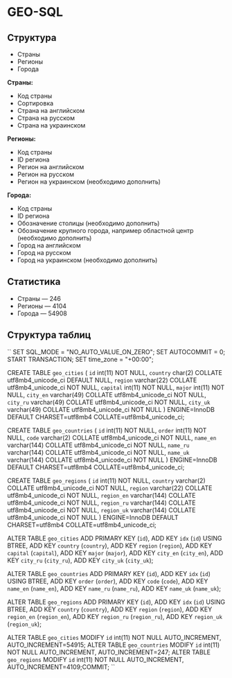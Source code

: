 # GEO-SQL

## Структура
* Страны
* Регионы
* Города

**Страны:**
* Код страны
* Сортировка
* Страна на английском
* Страна на русском
* Страна на украинском

**Регионы:**
* Код страны
* ID региона
* Регион на английском
* Регион на русском
* Регион на украинском (необходимо дополнить)

**Города:**
* Код страны
* ID региона
* Обозначение столицы (необходимо дополнить)
* Обозначение крупного города, например областной центр (необходимо дополнить)
* Город на английском
* Город на русском
* Город на украинском (необходимо дополнить)

## Статистика
* Страны — 246
* Регионы — 4104
* Города — 54908

## Структура таблиц

``
SET SQL_MODE = "NO_AUTO_VALUE_ON_ZERO";
SET AUTOCOMMIT = 0;
START TRANSACTION;
SET time_zone = "+00:00";

CREATE TABLE `geo_cities` (
  `id` int(11) NOT NULL,
  `country` char(2) COLLATE utf8mb4_unicode_ci DEFAULT NULL,
  `region` varchar(22) COLLATE utf8mb4_unicode_ci NOT NULL,
  `capital` int(11) NOT NULL,
  `major` int(11) NOT NULL,
  `city_en` varchar(49) COLLATE utf8mb4_unicode_ci NOT NULL,
  `city_ru` varchar(49) COLLATE utf8mb4_unicode_ci NOT NULL,
  `city_uk` varchar(49) COLLATE utf8mb4_unicode_ci NOT NULL
) ENGINE=InnoDB DEFAULT CHARSET=utf8mb4 COLLATE=utf8mb4_unicode_ci;

CREATE TABLE `geo_countries` (
  `id` int(11) NOT NULL,
  `order` int(11) NOT NULL,
  `code` varchar(2) COLLATE utf8mb4_unicode_ci NOT NULL,
  `name_en` varchar(144) COLLATE utf8mb4_unicode_ci NOT NULL,
  `name_ru` varchar(144) COLLATE utf8mb4_unicode_ci NOT NULL,
  `name_uk` varchar(144) COLLATE utf8mb4_unicode_ci NOT NULL
) ENGINE=InnoDB DEFAULT CHARSET=utf8mb4 COLLATE=utf8mb4_unicode_ci;

CREATE TABLE `geo_regions` (
  `id` int(11) NOT NULL,
  `country` varchar(2) COLLATE utf8mb4_unicode_ci NOT NULL,
  `region` varchar(22) COLLATE utf8mb4_unicode_ci NOT NULL,
  `region_en` varchar(144) COLLATE utf8mb4_unicode_ci NOT NULL,
  `region_ru` varchar(144) COLLATE utf8mb4_unicode_ci NOT NULL,
  `region_uk` varchar(144) COLLATE utf8mb4_unicode_ci NOT NULL
) ENGINE=InnoDB DEFAULT CHARSET=utf8mb4 COLLATE=utf8mb4_unicode_ci;


ALTER TABLE `geo_cities`
  ADD PRIMARY KEY (`id`),
  ADD KEY `idx` (`id`) USING BTREE,
  ADD KEY `country` (`country`),
  ADD KEY `region` (`region`),
  ADD KEY `capital` (`capital`),
  ADD KEY `major` (`major`),
  ADD KEY `city_en` (`city_en`),
  ADD KEY `city_ru` (`city_ru`),
  ADD KEY `city_uk` (`city_uk`);

ALTER TABLE `geo_countries`
  ADD PRIMARY KEY (`id`),
  ADD KEY `idx` (`id`) USING BTREE,
  ADD KEY `order` (`order`),
  ADD KEY `code` (`code`),
  ADD KEY `name_en` (`name_en`),
  ADD KEY `name_ru` (`name_ru`),
  ADD KEY `name_uk` (`name_uk`);

ALTER TABLE `geo_regions`
  ADD PRIMARY KEY (`id`),
  ADD KEY `idx` (`id`) USING BTREE,
  ADD KEY `country` (`country`),
  ADD KEY `region` (`region`),
  ADD KEY `region_en` (`region_en`),
  ADD KEY `region_ru` (`region_ru`),
  ADD KEY `region_uk` (`region_uk`);


ALTER TABLE `geo_cities`
  MODIFY `id` int(11) NOT NULL AUTO_INCREMENT, AUTO_INCREMENT=54915;
ALTER TABLE `geo_countries`
  MODIFY `id` int(11) NOT NULL AUTO_INCREMENT, AUTO_INCREMENT=247;
ALTER TABLE `geo_regions`
  MODIFY `id` int(11) NOT NULL AUTO_INCREMENT, AUTO_INCREMENT=4109;COMMIT;
``
